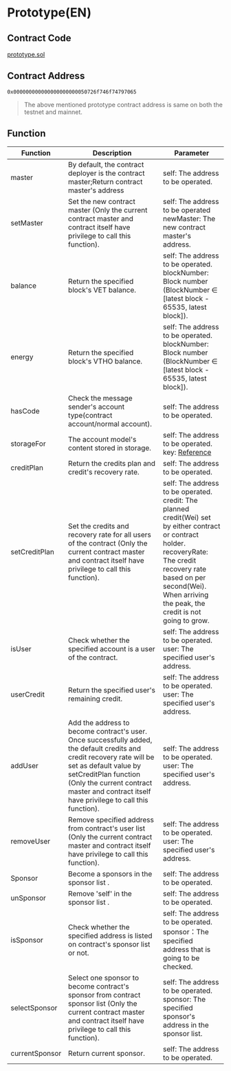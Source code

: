 # Prototype(EN)

## Contract Code
 [prototype.sol](https://github.com/vechain/thor/blob/master/builtin/gen/prototype.sol)

## Contract Address
 `0x000000000000000000000050726f746f74797065`

>The above mentioned prototype contract address is same on both the testnet and mainnet.


##  Function

|Function|Description|Parameter|
|---|---|----|
|master|By default, the contract deployer is the contract master;Return  contract master's address|self: The address to be operated.|
|setMaster|Set the new contract master (Only the current contract master and contract itself have privilege to call this function).|self: The address to be operated<br>newMaster: The new contract master's address.|
|balance|Return the specified block's VET balance.|self: The address to be operated.<br>blockNumber: Block number (BlockNumber ∈ [latest block - 65535, latest block]).|
|energy|Return the specified block's VTHO balance.|self: The address to be operated.<br>blockNumber: Block number (BlockNumber ∈ [latest block - 65535, latest block]).|
|hasCode|Check the message sender's account type(contract account/normal account).|self: The address to be operated.|
|storageFor|The account model's content stored in storage.|self: The address to be operated.<br>key: [Reference](https://solidity.readthedocs.io/en/latest/miscellaneous.html#layout-of-state-variables-in-storage)|
|creditPlan|Return the credits plan and credit's recovery rate.|self: The address to be operated.|
|setCreditPlan|Set the credits and recovery rate for all users of the contract (Only the current contract master and contract itself have privilege to call this function).|self: The address to be operated.<br>credit: The planned credit(Wei) set by either contract or contract holder.<br>recoveryRate: The credit recovery rate based on per second(Wei).<br> When arriving the peak, the credit is not going to grow.|
|isUser|Check whether the specified account is a user of the contract.|self: The address to be operated.<br>user: The specified user's address.|
|userCredit|Return the specified user's remaining credit.|self: The address to be operated.<br>user: The specified user's address.|
|addUser|Add the address to become contract's user. Once successfully added, the default credits and credit recovery rate will be set as default value by setCreditPlan function (Only the current contract master and contract itself have privilege to call this function).|self: The address to be operated.<br>user: The specified user's address.|
|removeUser|Remove specified address from contract's user list (Only the current contract master and contract itself have privilege to call this function).|self: The address to be operated.<br>user: The specified user's address.|
|Sponsor|Become a sponsors in the sponsor list .|self: The address to be operated.|
|unSponsor|Remove 'self' in the sponsor list .|self: The address to be operated.|
|isSponsor|Check whether the specified address is listed on contract's sponsor list or not.|self: The address to be operated.<br>sponsor：The specified address that is going to be checked.|
|selectSponsor|Select one sponsor to become contract's sponsor from contract sponsor list (Only the current contract master and contract itself have privilege to call this function).|self: The address to be operated.<br>sponsor: The specified sponsor's address in the sponsor list.|
|currentSponsor|Return current sponsor.|self: The address to be operated.|